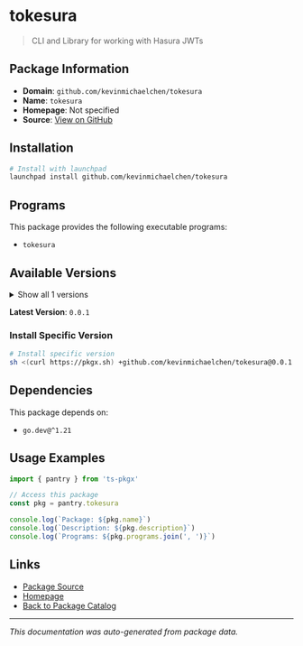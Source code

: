 # tokesura

> CLI and Library for working with Hasura JWTs

## Package Information

- **Domain**: `github.com/kevinmichaelchen/tokesura`
- **Name**: `tokesura`
- **Homepage**: Not specified
- **Source**: [View on GitHub](https://github.com/pkgxdev/pantry/tree/main/projects/github.com/kevinmichaelchen/tokesura/package.yml)

## Installation

```bash
# Install with launchpad
launchpad install github.com/kevinmichaelchen/tokesura
```

## Programs

This package provides the following executable programs:

- `tokesura`

## Available Versions

<details>
<summary>Show all 1 versions</summary>

- `0.0.1`

</details>

**Latest Version**: `0.0.1`

### Install Specific Version

```bash
# Install specific version
sh <(curl https://pkgx.sh) +github.com/kevinmichaelchen/tokesura@0.0.1 -- $SHELL -i
```

## Dependencies

This package depends on:

- `go.dev@^1.21`

## Usage Examples

```typescript
import { pantry } from 'ts-pkgx'

// Access this package
const pkg = pantry.tokesura

console.log(`Package: ${pkg.name}`)
console.log(`Description: ${pkg.description}`)
console.log(`Programs: ${pkg.programs.join(', ')}`)
```

## Links

- [Package Source](https://github.com/pkgxdev/pantry/tree/main/projects/github.com/kevinmichaelchen/tokesura/package.yml)
- [Homepage](#)
- [Back to Package Catalog](../../../package-catalog.md)

---

*This documentation was auto-generated from package data.*
